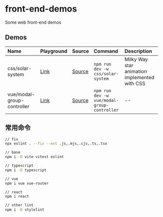 # front-end-demos

Some web front-end demos

## Demos

<!--PLAYGROUND_LIST-->
Name|Playground|Source|Command|Description
:--|:--|:--|:--|:--
css/solar-system|<a href='https://capricorncd.github.io/demos/css/solar-system' target='_blank'>Link</a>|[Source](css/solar-system)|`npm run dev -w css/solar-system`|Milky Way star animation implemented with CSS
vue/modal-group-controller|<a href='https://capricorncd.github.io/demos/vue/modal-group-controller' target='_blank'>Link</a>|[Source](vue/modal-group-controller)|`npm run dev -w vue/modal-group-controller`|--
<!--PLAYGROUND_LIST-->

## 常用命令

```bash
// fix
npx eslint . --fix --ext .js,.mjs,.cjs,.ts,.tsx

// base
npm i -D vite vitest eslint

// typescript
npm i -D typescript

// vue
npm i vue vue-router

// react
npm i react

// other lint
npm i -D stylelint
```
